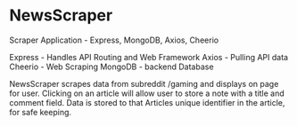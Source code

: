 # NewsScraper
Scraper Application - Express, MongoDB, Axios, Cheerio

Express - Handles API Routing and Web Framework
Axios - Pulling API data
Cheerio - Web Scraping
MongoDB - backend Database

NewsScraper scrapes data from subreddit /gaming and displays on page for user. 
Clicking on an article will allow user to store a note with a title and comment field. 
Data is stored to that Articles unique identifier in the article, for safe keeping.
